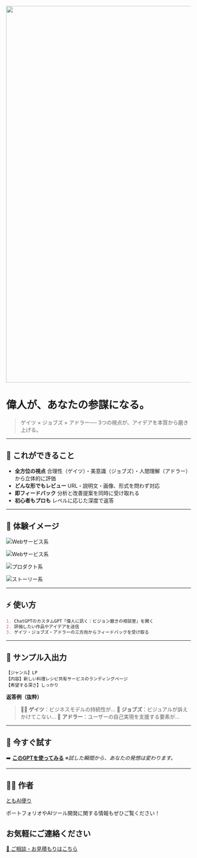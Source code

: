 <p align="center">
<img width="1536" height="1024" alt="偉人の知恵で、アイデアを磨き上げる" src="https://github.com/user-attachments/assets/794d5dbe-bdad-4ce3-9888-18cea388934a" />
  
</p>

# **偉人が、あなたの参謀になる。**

> ゲイツ × ジョブズ × アドラー──
> 3つの視点が、アイデアを本質から磨き上げる。

---

## 🎯 **これができること**

* **全方位の視点**
  合理性（ゲイツ）・美意識（ジョブズ）・人間理解（アドラー）から立体的に評価
* **どんな形でもレビュー**
  URL・説明文・画像、形式を問わず対応
* **即フィードバック**
  分析と改善提案を同時に受け取れる
* **初心者もプロも**
  レベルに応じた深度で返答

---

## 📸 **体験イメージ**
![Webサービス系](https://github.com/TomoProgrammingDayori/great-minds-feedback/blob/main/%E8%B3%87%E6%96%99/%E3%83%87%E3%83%A2%E5%8B%95%E7%94%BB.gif)

![Webサービス系](https://github.com/TomoProgrammingDayori/great-minds-feedback/blob/main/%E8%B3%87%E6%96%99/%E3%82%B9%E3%82%AF%E3%83%AA%E3%83%BC%E3%83%B3%E3%82%B7%E3%83%A7%E3%83%83%E3%83%88/01_web%E3%82%B5%E3%83%BC%E3%83%93%E3%82%B9_%E4%BE%8B.png)

![プロダクト系](https://github.com/TomoProgrammingDayori/great-minds-feedback/blob/main/%E8%B3%87%E6%96%99/%E3%82%B9%E3%82%AF%E3%83%AA%E3%83%BC%E3%83%B3%E3%82%B7%E3%83%A7%E3%83%83%E3%83%88/02_%E3%83%97%E3%83%AD%E3%83%80%E3%82%AF%E3%83%88_%E4%BE%8B.png)

![ストーリー系](https://github.com/TomoProgrammingDayori/great-minds-feedback/blob/main/%E8%B3%87%E6%96%99/%E3%82%B9%E3%82%AF%E3%83%AA%E3%83%BC%E3%83%B3%E3%82%B7%E3%83%A7%E3%83%83%E3%83%88/03_%E3%82%B9%E3%83%88%E3%83%BC%E3%83%AA%E3%83%BC_%E4%BE%8B.png)


---

## ⚡ **使い方**

```markdown
1. ChatGPTのカスタムGPT「偉人に訊く：ビジョン磨きの相談室」を開く
2. 評価したい作品やアイデアを送信
3. ゲイツ・ジョブズ・アドラーの三方向からフィードバックを受け取る
```

---

## 💬 **サンプル入出力**

```plaintext
【ジャンル】LP
【内容】新しい料理レシピ共有サービスのランディングページ
【希望する深さ】しっかり
```

**返答例（抜粋）**

> 👨‍💼 **ゲイツ**：ビジネスモデルの持続性が…
> 🎨 **ジョブズ**：ビジュアルが訴えかけてこない…
> 🧠 **アドラー**：ユーザーの自己実現を支援する要素が…

---

## 🚀 **今すぐ試す**

➡️ **[このGPTを使ってみる](https://chatgpt.com/g/g-689444dcaed081918af943eff5864b51-wei-ren-nixun-ku-hisiyonmo-kinoxiang-tan-shi)**
*※試した瞬間から、あなたの発想は変わります。*

---

## 🧑‍💻 作者

[ともAI便り](https://github.com/TomoAIDayori)

ポートフォリオやAIツール開発に関する情報もぜひご覧ください！


## お気軽にご連絡ください
[📩 ご相談・お見積もりはこちら](mailto:realmadrid71214591@gmail.com)
